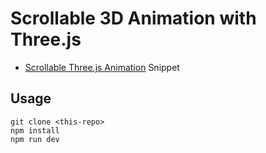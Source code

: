 # Scrollable 3D Animation with Three.js

- [Scrollable Three.js Animation](https://fireship.io/snippets/threejs-scrollbar-animation) Snippet

## Usage

```
git clone <this-repo>
npm install
npm run dev
```
